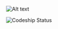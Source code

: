 ![Alt text](http://oi60.tinypic.com/33o3bm1.jpg "Tic-Tac-Toe")

![Codeship Status](https://www.codeship.io/projects/9ee7ef90-ae4d-0132-79aa-6a5d0765ab36/status)
